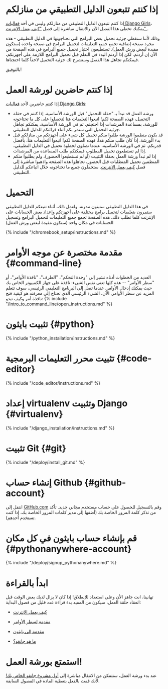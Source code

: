 # إذا كنتم تتبعون الدليل التطبيقي من منازلكم

إذا كنتم تتبعون الدليل التطبيقي من منازلكم وليس في أحد [فعاليات Django Girls](https://djangogirls.org/events/)، يمكنك تخطي هذا الفصل الآن والانتقال مباشرة إلى فصل ["كيف يعمل الإنترنت" ](../how_the_internet_works/README.md).

وذلك لأننا سنغطي جزئية تحميل بعض البرامج التي نحتاجونها في الدليل التطبيقي - هذه مجرد صفحة إضافية تجمع جميع التعليمات لتحميل البرامج في صفحة واحدة (ستكون مفيدة لبعض ورش العمل). تستطيعون اختيار تحميل جميع البرامج في هذه الصفحة من الآن إن أردتم. لكن إذا أردنم البدء في التعلم قبل تحميل البرامج اللازمة على أجهزتكم، فيمكنكم تجاهل هذا الفصل وسنشرح لك جزئية التحميل لاحقاً كلما احتجناها.

بالتوفيق!

# إذا كنتم حاضرين لورشة العمل

إذا كنتم حاضرين لأحد [فعاليات Django Girls](https://djangogirls.org/events/):

* ورشة العمل قد تبدأ بـ "حفلة التحميل" قبل الورشة الأساسية. إذا كنتم في حقلة التحميل، فهذه الصفحة لكم! اتبعوا التعليمات هنا لتحصلوا على كل ما تحتاجونه للورشة، بمساعدة المرشدات إذا احتجتم. ثم في الورشة الأساسية، يمكنكم تجاهل جزئية التحميل التي ستمر بكم أثناء قرائتكم للدليل التطبيقي.
* قد يكون منظموا الورشة طلبوا منكم تحميل كل شيء على أجهزتكم من منازلكم قبل بدء الورشة. إذا كان طلب منكم هذا، فهذه الصفحة لكم! اتبعوا التعليمات هنا، بأفضل قدرنكم. ثم في الورشة الأساسية، عندما تصلون لخطوة تحميل في الدليل التطبيقي، إذا لم تستطعون تحميل المطلوب فيمكنكم طلب المساعدة من المرشدات. 
* إذا لم تبدأ ورشة العمل بحفلة التثبيت (أو لم تستطيعوا الحضور)، ولم يطلبوا منكم المنظمين تحميل المتطلبات قبل الحضور، تجاهلوا هذه الصفحة واذهبوا مباشرة إلى فصل [كيف يعمل الانترنت](../how_the_internet_works/README.md). ستحملون جميع ما تحتاجونه خلال اتباعكم للدليل التطبيقي.

# التحميل

في هذا الدليل التطبيقي ستبنون مدونة. ولعمل ذلك، أثناء تتبعكم للدليل التطبيقي ستمرون بتعليمات لتحميل برامج مختلفة على أجهزتكم وإعداد بعض الحسابات على الإنترنت كلما تطلب ذلك. هذه الصفحة تجمع جميع التعليمات لتحميل البرامج وتسجيل الحسابات في مكان واحد (ستكون مفيدة لبعض ورش العمل)

<!--sec data-title="Chromebook setup (if you're using one)"
data-id="chromebook_setup" data-collapse=true ces--> {% include "/chromebook_setup/instructions.md" %} 

<!--endsec-->

# مقدمة مختصرة عن موجه الأوامر {#command-line}

العديد من الخطوات أدناه تشير إلى "وحدة التحكم"، "الطرف"، "نافذة الأوامر"، أو "سطر الأوامر" -- هذه كلها تعني نفس الشيء: نافذة على جهاز الكمبيوتر الخاص بك حيث يمكنك إدخال الأوامر. عندما تصل إلى البرنامج التعليمي الرئيسي، سوف تتعلم المزيد عن سطر الأوامر. الآن، الشيء الرئيسي الذي تحتاج إلى معرفته هو كيفية فتح نافذة أمر وكيف تبدو: {% include "/intro_to_command_line/open_instructions.md" %}

# تثبيت بايثون {#python}

{% include "/python_installation/instructions.md" %}

# تثبيت محرر التعليمات البرمجية {#code-editor}

{% include "/code_editor/instructions.md" %}

# إعداد virtualenv وتثبيت Django {#virtualenv}

{% include "/django_installation/instructions.md" %}

# تثبيت Git {#git}

{% include "/deploy/install_git.md" %}

# إنشاء حساب Github {#github-account}

انتقل إلى [GitHub.com](https://www.github.com) وقم بالتسجيل للحصول على حساب مستخدم مجاني جديد. تأكد من تذكر كلمة المرور الخاصة بك (أضفها إلى مدير كلمات المرور الخاصة بك، إذا كنت تستخدم أحدهم).

# قم بإنشاء حساب بايثون في كل مكان {#pythonanywhere-account}

{% include "/deploy/signup_pythonanywhere.md" %}

# ابدأ بالقراءة

تهانينا، انت جاهز الأن وعلى استعداد للإنطلاق! إذا كان لا يزال لديك بعض الوقت قبل انعقاد حلقة العمل، سيكون من المفيد بدء قراءة عدد قليل من فصول البداية:

* [كيف يعمل الإنترنت](../how_the_internet_works/README.md)

* [مقدمة لسطر الأوامر](../intro_to_command_line/README.md)

* [مقدمة إلى بايثون](../python_introduction/README.md)

* [ما هو جانغو؟](../django/README.md)

# استمتع بورشة العمل!

عند بدء ورشة العمل، ستتمكن من الانتقال مباشرة إلى [أول مشروع جانغو الخاص بك!](../django_start_project/README.md) لأنك قمت بالفعل بتغطية المادة في الفصول السابقة.
